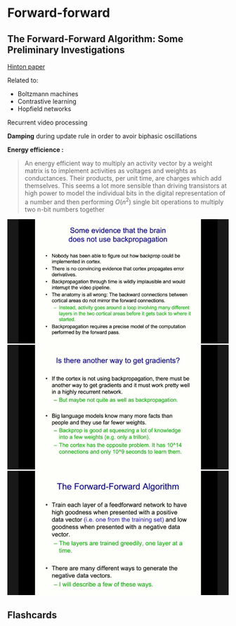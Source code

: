 # Forward-forward
## **The Forward-Forward Algorithm: Some Preliminary Investigations**
[Hinton paper](https://www.cs.toronto.edu/~hinton/FFA13.pdf)

Related to:

- Boltzmann machines
- Contrastive learning
- Hopfield networks

Recurrent video processing

**Damping** during update rule in order to avoir biphasic oscillations

**Energy efficience :**
> An energy efficient way to multiply an activity vector by a weight matrix is to implement activities as voltages and weights as conductances. Their products, per unit time, are charges which add themselves. This seems a lot more sensible than driving transistors at high power to model the individual bits in the digital representation of a number and then performing $O(n^2)$ single bit operations to multiply two n-bit numbers together

![](fig/forward_forward_1.jpeg)
![](fig/forward_forward_2.jpeg)
![](fig/forward_forward_3.jpeg)

## Flashcards